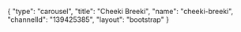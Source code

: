 {
    "type": "carousel",
    "title": "Cheeki Breeki",
    "name": "cheeki-breeki",
    "channelId": "139425385",
    "layout": "bootstrap"
}